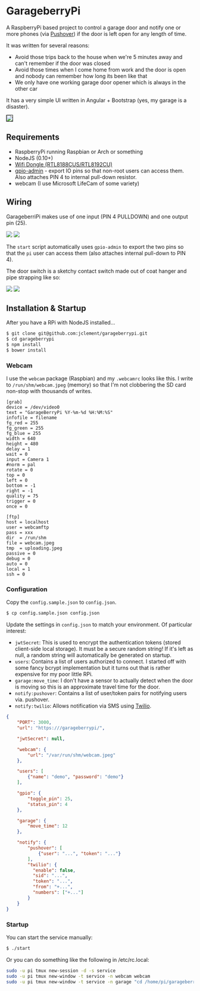 # GarageberryPi

A RaspberryPi based project to control a garage door and notify one or more phones (via [Pushover](http://pushover.net)) if the door is left open for any length of time.

It was written for several reasons:

* Avoid those trips back to the house when we're 5 minutes away and can't remember if the door was closed
* Avoid those times when I come home from work and the door is open and nobody can remember how long its been like that
* We only have one working garage door opener which is always in the other car

It has a very simple UI written in Angular + Bootstrap (yes, my garage is a disaster).

<img src="http://d.pr/i/xBH3+" style="border: 1px solid #000">

## Requirements

* RaspberryPi running Raspbian or Arch or something
* NodeJS (0.10+)
* [Wifi Dongle (RTL8188CUS/RTL8192CU)](http://www.ebay.com/itm/230973235744) 
* [gpio-admin](http://quick2wire.com/safe-controlled-access-to-gpio-on-the-raspberry-pi/) - export IO pins so that non-root users can access them.  Also attaches PIN 4 to internal pull-down resistor.
* webcam (I use Microsoft LifeCam of some variety)

## Wiring

GarageberriPi makes use of one input (PIN 4 PULLDOWN) and one output pin (25).

<img src="http://d.pr/i/d6Jt+">

<img src="http://d.pr/i/6pxp+">

The `start` script automatically uses `gpio-admin` to export the two pins so that the `pi` user can access them (also attaches internal pull-down to PIN 4).

The door switch is a sketchy contact switch made out of coat hanger and pipe strapping like so:

<img src="http://d.pr/i/8m51+">
<img src="http://d.pr/i/90AL+">

## Installation & Startup

After you have a RPi with NodeJS installed...

```sh 
$ git clone git@github.com:jclement/garageberrypi.git
$ cd garageberrypi
$ npm install
$ bower install
```

### Webcam

I use the `webcam` package (Raspbian) and my `.webcamrc` looks like this.  I write to `/run/shm/webcam.jpeg` (memory) so that I'm not clobbering the SD card non-stop with thousands of writes.

```
[grab]
device = /dev/video0
text = "GarageBerryPi %Y-%m-%d %H:%M:%S"
infofile = filename
fg_red = 255
fg_green = 255
fg_blue = 255
width = 640
height = 480
delay = 1
wait = 0
input = Camera 1
#norm = pal
rotate = 0
top = 0
left = 0
bottom = -1
right = -1
quality = 75
trigger = 0
once = 0

[ftp]
host = localhost
user = webcamftp
pass = xxx
dir  = /run/shm
file = webcam.jpeg
tmp  = uploading.jpeg
passive = 0
debug = 0
auto = 0
local = 1
ssh = 0
```

### Configuration

Copy the `config.sample.json` to `config.json`.

```sh 
$ cp config.sample.json config.json
```

Update the settings in `config.json` to match your environment.  Of particular interest:

* `jwtSecret`: This is used to encrypt the authentication tokens (stored client-side local storage).  It must be a secure random string!  If it's left as null, a random string will automatically be generated on startup.
* `users`: Contains a list of users authorized to connect.  I started off with some fancy bcrypt implementation but it turns out that is rather expensive for my poor little RPi.
* `garage:move_time`: I don't have a sensor to actually detect when the door is moving so this is an approximate travel time for the door.
* `notify:pushover`: Contains a list of user/token pairs for notifying users via. pushover.
* `notify:twilio`: Allows notification via SMS using [Twilio](http://twilio.com).

```json
{
    "PORT": 3000,
    "url": "https:///garageberrypi/",

    "jwtSecret": null,

    "webcam": {
        "url": "/var/run/shm/webcam.jpeg"
    },

    "users": [
        {"name": "demo", "password": "demo"}
    ],

    "gpio": {
        "toggle_pin": 25,
        "status_pin": 4
    },

    "garage": {
        "move_time": 12
    },

    "notify": {
        "pushover": [
            {"user": "...", "token": "..."}
        ],
        "twilio": {
          "enable": false,
          "sid": "...",
          "token": "...",
          "from": "+...",
          "numbers": ["+..."]
        }
    }
}

```

### Startup

You can start the service manually:

```sh 
$ ./start
```

Or you can do something like the following in /etc/rc.local:

```sh
sudo -u pi tmux new-session -d -s service
sudo -u pi tmux new-window -t service -n webcam webcam
sudo -u pi tmux new-window -t service -n garage "cd /home/pi/garageberrypi && ./start"
```




